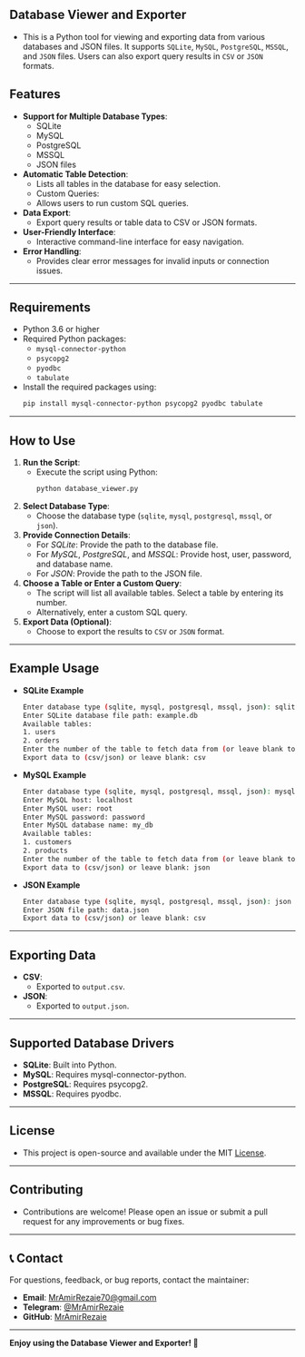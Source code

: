 ## Database Viewer and Exporter
- This is a Python tool for viewing and exporting data from various databases and JSON files. It supports `SQLite`, `MySQL`, `PostgreSQL`, `MSSQL`, and `JSON` files. Users can also export query results in `CSV` or `JSON` formats.

## Features
- **Support for Multiple Database Types**:
    - SQLite
    - MySQL
    - PostgreSQL
    - MSSQL
    - JSON files
- **Automatic Table Detection**:
    - Lists all tables in the database for easy selection.
    - Custom Queries:
    - Allows users to run custom SQL queries.
- **Data Export**:
    - Export query results or table data to CSV or JSON formats.
- **User-Friendly Interface**:
    - Interactive command-line interface for easy navigation.
- **Error Handling**:
    - Provides clear error messages for invalid inputs or connection issues.
---

## Requirements
- Python 3.6 or higher
- Required Python packages:
    - `mysql-connector-python`
    - `psycopg2`
    - `pyodbc`
    - `tabulate`
- Install the required packages using:
    ```bash
    pip install mysql-connector-python psycopg2 pyodbc tabulate
    ```
---

## How to Use
1. **Run the Script**:
    - Execute the script using Python:
        ```bash
        python database_viewer.py
        ```
2. **Select Database Type**:
    - Choose the database type (`sqlite`, `mysql`, `postgresql`, `mssql`, or `json`).
3. **Provide Connection Details**:
    - For *SQLite*: Provide the path to the database file.
    - For *MySQL*, *PostgreSQL*, and *MSSQL*: Provide host, user, password, and database name.
    - For *JSON*: Provide the path to the JSON file.
4. **Choose a Table or Enter a Custom Query**:
    - The script will list all available tables. Select a table by entering its number.
    - Alternatively, enter a custom SQL query.
5. **Export Data (Optional)**:
    - Choose to export the results to `CSV` or `JSON` format.
---

## Example Usage
- **SQLite Example**
    ```bash
    Enter database type (sqlite, mysql, postgresql, mssql, json): sqlite
    Enter SQLite database file path: example.db
    Available tables:
    1. users
    2. orders
    Enter the number of the table to fetch data from (or leave blank to use custom query): 1
    Export data to (csv/json) or leave blank: csv
    ```
- **MySQL Example**
    ```bash
    Enter database type (sqlite, mysql, postgresql, mssql, json): mysql
    Enter MySQL host: localhost
    Enter MySQL user: root
    Enter MySQL password: password
    Enter MySQL database name: my_db
    Available tables:
    1. customers
    2. products
    Enter the number of the table to fetch data from (or leave blank to use custom query): 2
    Export data to (csv/json) or leave blank: json
    ```
- **JSON Example**
    ```bash
    Enter database type (sqlite, mysql, postgresql, mssql, json): json
    Enter JSON file path: data.json
    Export data to (csv/json) or leave blank: csv
    ```
---

## Exporting Data
- **CSV**:
    - Exported to `output.csv`.
- **JSON**:
    - Exported to `output.json`.
---

## Supported Database Drivers
- **SQLite**: Built into Python.
- **MySQL**: Requires mysql-connector-python.
- **PostgreSQL**: Requires psycopg2.
- **MSSQL**: Requires pyodbc.
---

## License
- This project is open-source and available under the MIT [License](https://github.com/MrAmirRezaie/readDatabase/blob/main/LICENSE).
---

## Contributing
- Contributions are welcome! Please open an issue or submit a pull request for any improvements or bug fixes.
---

## 📞 Contact

For questions, feedback, or bug reports, contact the maintainer:
- **Email**: MrAmirRezaie70@gmail.com
- **Telegram**: [@MrAmirRezaie](https://t.me/MrAmirRezaie)
- **GitHub**: [MrAmirRezaie](https://github.com/MrAmirRezaie/)
---

**Enjoy using the Database Viewer and Exporter! 🚀**